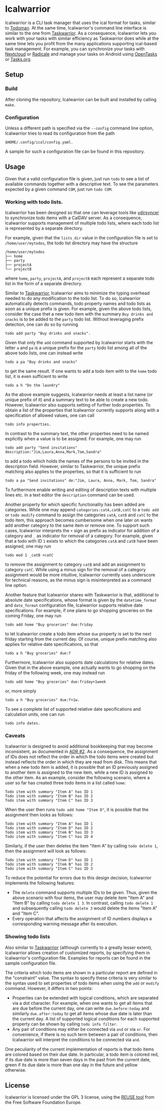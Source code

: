 <!--
SPDX-FileCopyrightText: 2022 Martin Byrenheid <martin@byrenheid.net>

SPDX-License-Identifier: GPL-3.0-or-later
-->

# Icalwarrior

Icalwarrior is a CLI task manager that uses the ical format for tasks, similar to [Todoman](https://github.com/pimutils/todoman). At the same time, Icalwarrior's command line interface is similar to the one from [Taskwarrior](https://taskwarrior.org/). As a consequence, Icalwarrior lets you work with your tasks with similar efficiency as Taskwarrior does while at the same time lets you profit from the many applications supporting ical-based task management. For example, you can synchronize your tasks with [Nextcloud](nextcloud.com) or [Radicale](https://radicale.org/) and manage your tasks on Android using [OpenTasks](https://opentasks.app/) or [Tasks.org](https://tasks.org/).

## Setup

### Build

After cloning the repository, Icalwarrior can be built and installed by calling `make`.

### Configuration

Unless a different path is specified via the `--config` command line option, Icalwarrior tries to read its configuration from the path
```text
$HOME/.config/ical/config.yaml.
```
A sample for such a configuration file can be found in this repository.

## Usage

Given that a valid configuration file is given, just run `todo` to see a list of available commands together with a descriptive text.
To see the parameters expected by a given command `COM`, just run `todo COM`.

### Working with todo lists. 

Icalwarrior has been designed so that one can leverage tools like [vdirsyncer](https://github.com/pimutils/vdirsyncer) to synchronize todo items with a CalDAV server.
As a consequence, Icalwarrior supports management of multiple todo lists, where each todo list is represented by a separate directory. 

For example, given that the `lists_dir` value in the configuration file is set to `/home/user/mytodos`, the todo list directory may have the structure
```text
/home/user/mytodos
├── home
├── party
├── projectA
└── projectB
```
where `home`, `party`, `projectA`, and `projectB` each represent a separate todo list in the form of a separate directory.

Similar to [Taskwarrior](https://taskwarrior.org/), Icalwarrior aims to minimize the typing overhead needed to do any modification to the todo list. To do so, Icalwarrior automatically detects commands, todo property names and todo lists as soon as a unique prefix is given.
For example, given the above todo lists, consider the case thet a new todo item with the summary `Buy drinks and snacks` is to be added to the `party` todo list. Without leveraging prefix detection, one can do so by running
```text
todo add party "Buy drinks and snacks".
```
Given that only the `add` command supported by Icalwarrior starts with the letter `a` and `pa` is a unique prefix for the `party` todo list among all of the above todo lists, one can instead write
```text
todo a pa "Buy drinks and snacks"
```
to get the same result. If one wants to add a todo item with to the `home` todo list, it is even sufficient to write
```text
todo a h "Do the laundry"
```

As the above example suggests, Icalwarrior needs at least a list name (or unique prefix of it) and a summary text to be able to create a new todo. However, Icalwarrior also supports setting of further todo properties. To obtain a list of the properties that Icalwarrior currently supports along with a specification of allowed values, one can call 
```text
todo info properties.
```

In contrast to the summary text, the other properties need to be named explicitly when a value is to be assigned. For example, one may run
```text
todo add party "Send invitations" description:"Jim,Laura,Anna,Mark,Tom,Sandra"
```
to add a todo which holds the names of the persons to be invited in the description field. However, similar to Taskwarrior, the unique prefix matching also applies to the properties, so that it is sufficient to run
```text
todo a pa "Send invitations" de:"Jim, Laura, Anna, Mark, Tom, Sandra"
```

To furthermore enable writing and editing of description texts with multiple lines etc. in a text editor the `description` command can be used.

Another property for which specific functionality has been added are categories. While one may append `categories:catA,catB,catC` to a `todo add` or `todo modify` command to assign the categories `catA`, `catB` and `catC` to the todo item, this approach becomes cumbersome when one later on wants add another category to the same item or remove one. To support such cases, Icalwarrior interprets the `+` sign as prefix as indicator for addition of a category and `_` as indicator for removal of a category. For example, given that a todo with ID `1` exists to which the categories `catA` and `catB` have been assigned, one may run
```text
todo mod 1 _catB +catC 
```
to remove the assignment to category `catB` and add an assignment to category `catC`. While using a minus sign for the removal of a category assignment would be more intuitive, Icalwarrior currently uses underscore for technical reasons, as the minus sign is misinterpreted as a command line option.

Another feature that Icalwarrior shares with Taskwarrior is that, additional to absolute date specifications, whose format is given by the `datetime_format` and `date_format` configuration file, Icalwarrior supports relative date specifications.
For example, if one plans to go shopping groceries on the coming Friday, one may run
```text
todo add home "Buy groceries" due:friday
```
to let Icalwarrior create a todo item whose `due` property is set to the next friday starting from the current day.
Of course, unique prefix matching also applies for relative date specifications, so that
```text
todo a h "Buy groceries" due:f
```

Furthermore, Icalwarrior also supports date calculations for relative dates. Given that in the above example, one actually wants to go shopping on the friday of the following week, one may instead run
```text
todo add home "Buy groceries" due:friday+1week
```
or, more simply
```text
todo a h "Buy groceries" due:f+1w.
```

To see a complete list of supported relative date specifications and calculation units, one can run
```text
todo info dates.
```

### Caveats

Icalwarrior is designed to avoid additional bookkeeping that may become inconsistent, as documented in [ADR #2](doc/design/0002-enumerate-todo-items-anew-each-time-the-program-is-called.md). As a consequence, the assignment of IDs does not reflect the order in which the todo items were created but instead reflects the order in which they are read from disk. This means that when a new todo item is added, it is possible that an ID previously assigned to another item is assigned to the new item, while a new ID is assigned to the other item. As an example, consider the following scenario, where a user so far has created three todo items in a list called `home`:
```text
Todo item with summary "Item A" has ID 1
Todo item with summary "Item B" has ID 2
Todo item with summary "Item C" has ID 3
```
When the user then runs `todo add home "Item D"`, it is possible that the assignment then looks as follows:
```text
Todo item with summary "Item A" has ID 1
Todo item with summary "Item D" has ID 2
Todo item with summary "Item B" has ID 3
Todo item with summary "Item C" has ID 4
```

Similarly, if the user then deletes the item "Item A" by calling `todo delete 1`, then the assignment will look as follows:
```text
Todo item with summary "Item D" has ID 1
Todo item with summary "Item B" has ID 2
Todo item with summary "Item C" has ID 3
```

To reduce the potential for errors due to this design decision, Icalwarrior implements the following features:
- The `delete` command supports multiple IDs to be given. Thus, given the above scenario with four items, the user may delete item "Item A" and "Item B" by calling `todo delete 1 3`. In contrast, calling `todo delete 1` and subsequently calling `todo delete 3` would delete the items "Item A" and "Item C".
- Every operation that affects the assignment of ID numbers displays a corresponding warning message after its execution.

### Showing todo lists

Also similar to [Taskwarrior](https://taskwarrior.org/) (although currently to a greatly lesser extent), Icalwarrior allows creation of customized reports, by specifying them in Icalwarrior's configuration file.
Examples for reports can be found in the sample configuration file.

The criteria which todo items are shown in a particular report are defined in the "constraint" value. The syntax to specify these criteria is very similar to the syntax used to set properties of todo items when using the `add` or `modify` command. However, it differs in two points:

- Properties can be extended with logical conditions, which are separated via a dot character. For example, when one wants to get all items that are due before the current day, one can write `due.before:today` and similarly `due.after:today` to get all items whose due date is later than the current day. A list of supported logical conditions for each supported property can be shown by calling `todo info filter`.
- Any pair of conditions may either be connected via `and` or via `or`. For convenience, if there is no such term between a pair of conditions, then Icalwarrior will interpret the conditions to be connected via `and`.

One peculiarity of the current implementation of reports is that todo items are colored based on their due date. In particular, a todo item is colored red, if its due date is more than seven days in the past from the current date, green if its due date is more than one day in the future and yellow otherwise.

## License

Icalwarrior is licensed under the GPL 3 license, using the [REUSE tool](https://reuse.software/) from the Free Software Foundation Europe.
